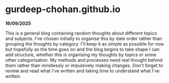 # gurdeep-chohan.github.io

**16/09/2025**

This is a general blog containing random thoughts about different topics and subjects. I've chosen initially to organise this by date order rather than grouping the thoughts by category. I'll keep it as simple as possible for now but hopefully as the time goes on and the blog begins to take shape I can add structure, whether this is organising my thoughts by topics or some other categorisation. My methods and processes need real thought behind them rather than mindlessly or impulsively making changes. Don't forget to review and read what I've written and taking time to understand what I've written.
